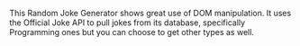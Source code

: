 This Random Joke Generator shows great use of DOM manipulation. It uses the Official Joke API to pull jokes from its database, specifically Programming ones but you can choose to get other types as well.
